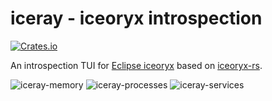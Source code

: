 # iceray - iceoryx introspection

[![Crates.io](https://img.shields.io/crates/v/iceoryx-rs.svg)](https://crates.io/crates/iceoryx-rs)

An introspection TUI for [Eclipse iceoryx](https://github.com/eclipse-iceoryx/iceoryx) based on [iceoryx-rs](https://crates.io/crates/iceoryx-rs).

![iceray-memory](https://user-images.githubusercontent.com/56729607/74793362-66326a80-52c0-11ea-831d-a05b7043339d.png)
![iceray-processes](https://user-images.githubusercontent.com/56729607/74793376-6f233c00-52c0-11ea-9d9d-a303b7c0c17f.png)
![iceray-services](https://user-images.githubusercontent.com/56729607/74793387-76e2e080-52c0-11ea-8bfa-a83f258d3c22.png)
